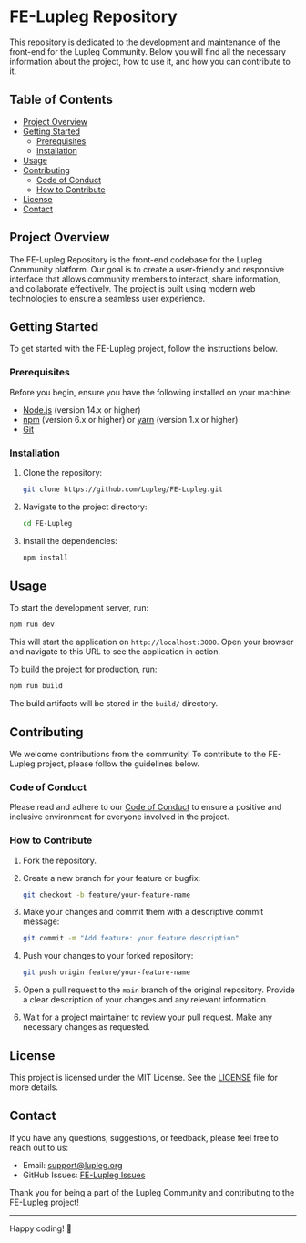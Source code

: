 # FE-Lupleg Repository

This repository is dedicated to the development and maintenance of the front-end for the Lupleg Community. Below you will find all the necessary information about the project, how to use it, and how you can contribute to it.

## Table of Contents

- [Project Overview](#project-overview)
- [Getting Started](#getting-started)
  - [Prerequisites](#prerequisites)
  - [Installation](#installation)
- [Usage](#usage)
- [Contributing](#contributing)
  - [Code of Conduct](#code-of-conduct)
  - [How to Contribute](#how-to-contribute)
- [License](#license)
- [Contact](#contact)

## Project Overview

The FE-Lupleg Repository is the front-end codebase for the Lupleg Community platform. Our goal is to create a user-friendly and responsive interface that allows community members to interact, share information, and collaborate effectively. The project is built using modern web technologies to ensure a seamless user experience.

## Getting Started

To get started with the FE-Lupleg project, follow the instructions below.

### Prerequisites

Before you begin, ensure you have the following installed on your machine:

- [Node.js](https://nodejs.org/) (version 14.x or higher)
- [npm](https://www.npmjs.com/) (version 6.x or higher) or [yarn](https://yarnpkg.com/) (version 1.x or higher)
- [Git](https://git-scm.com/)

### Installation

1. Clone the repository:

   ```bash
   git clone https://github.com/Lupleg/FE-Lupleg.git
   ```

2. Navigate to the project directory:

   ```bash
   cd FE-Lupleg
   ```

3. Install the dependencies:

   ```bash
   npm install
   ```

## Usage

To start the development server, run:

```bash
npm run dev
```

This will start the application on `http://localhost:3000`. Open your browser and navigate to this URL to see the application in action.

To build the project for production, run:

```bash
npm run build
```

The build artifacts will be stored in the `build/` directory.

## Contributing

We welcome contributions from the community! To contribute to the FE-Lupleg project, please follow the guidelines below.

### Code of Conduct

Please read and adhere to our [Code of Conduct](CODE_OF_CONDUCT.md) to ensure a positive and inclusive environment for everyone involved in the project.

### How to Contribute

1. Fork the repository.

2. Create a new branch for your feature or bugfix:

   ```bash
   git checkout -b feature/your-feature-name
   ```

3. Make your changes and commit them with a descriptive commit message:

   ```bash
   git commit -m "Add feature: your feature description"
   ```

4. Push your changes to your forked repository:

   ```bash
   git push origin feature/your-feature-name
   ```

5. Open a pull request to the `main` branch of the original repository. Provide a clear description of your changes and any relevant information.

6. Wait for a project maintainer to review your pull request. Make any necessary changes as requested.

## License

This project is licensed under the MIT License. See the [LICENSE](LICENSE) file for more details.

## Contact

If you have any questions, suggestions, or feedback, please feel free to reach out to us:

- Email: support@lupleg.org
- GitHub Issues: [FE-Lupleg Issues](https://github.com/Lupleg/FE-Lupleg/issues)

Thank you for being a part of the Lupleg Community and contributing to the FE-Lupleg project!

---

Happy coding! 🚀
